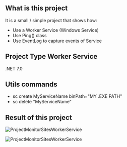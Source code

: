 
## What is this project

It is a small / simple project that shows how:
- Use a Worker Service (Windows Service)
- Use Ping() class
- Use EventLog to capture events of Service

## Project Type Worker Service

.NET 7.0

## Utils commands
- sc create MyServiceName binPath="MY .EXE PATH"
- sc delete "MyServiceName"

## Result of this project
![ProjectMonitorSitesWorkerService](https://github.com/jeftegoesdev/ProjectMonitorSitesWorkerService/blob/master/Images/EventViewer.png)

![ProjectMonitorSitesWorkerService](https://github.com/jeftegoesdev/ProjectMonitorSitesWorkerService/blob/master/Images/Services.png)